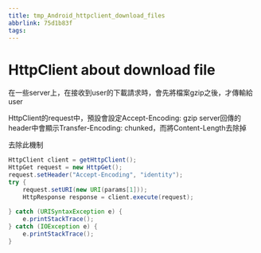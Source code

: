```yaml
---
title: tmp_Android_httpclient_download_files
abbrlink: 75d1b83f
tags:
---
```

HttpClient about download file
===

在一些server上，在接收到user的下載請求時，會先將檔案gzip之後，才傳輸給user

HttpClient的request中，預設會設定Accept-Encoding: gzip
server回傳的header中會顯示Transfer-Encoding: chunked，而將Content-Length去除掉

去除此機制
```java
HttpClient client = getHttpClient();
HttpGet request = new HttpGet();
request.setHeader("Accept-Encoding", "identity");
try {
    request.setURI(new URI(params[1]));
    HttpResponse response = client.execute(request);
 
} catch (URISyntaxException e) {
    e.printStackTrace();
} catch (IOException e) {
    e.printStackTrace();
}
```